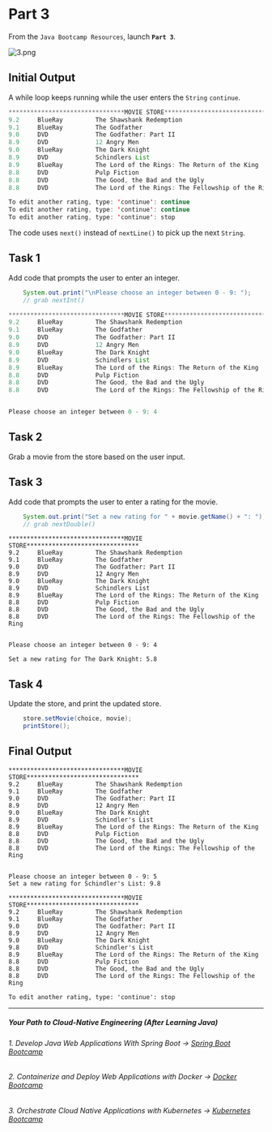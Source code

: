 # Part 3

From the `Java Bootcamp Resources`, launch **`Part 3`**.

![3.png](https://img-c.udemycdn.com/redactor/raw/article_lecture/2025-01-03_22-53-46-3286cc5e9a874db1d05209f122edb366.png)

## Initial Output

A while loop keeps running while the user enters the `String` `continue`.

```java
********************************MOVIE STORE*******************************
9.2     BlueRay         The Shawshank Redemption
9.1     BlueRay         The Godfather
9.0     DVD             The Godfather: Part II
8.9     DVD             12 Angry Men
9.0     BlueRay         The Dark Knight
8.9     DVD             Schindlers List
8.9     BlueRay         The Lord of the Rings: The Return of the King
8.8     DVD             Pulp Fiction
8.8     DVD             The Good, the Bad and the Ugly
8.8     DVD             The Lord of the Rings: The Fellowship of the Ring

To edit another rating, type: 'continue': continue
To edit another rating, type: 'continue': continue
To edit another rating, type: 'continue': stop
```
The code uses `next()` instead of `nextLine()` to pick up the next `String`.

## Task 1

Add code that prompts the user to enter an integer.
```java
    System.out.print("\nPlease choose an integer between 0 - 9: ");
    // grab nextInt()
```

```java
********************************MOVIE STORE*******************************
9.2     BlueRay         The Shawshank Redemption
9.1     BlueRay         The Godfather
9.0     DVD             The Godfather: Part II
8.9     DVD             12 Angry Men
9.0     BlueRay         The Dark Knight
8.9     DVD             Schindlers List
8.9     BlueRay         The Lord of the Rings: The Return of the King
8.8     DVD             Pulp Fiction
8.8     DVD             The Good, the Bad and the Ugly
8.8     DVD             The Lord of the Rings: The Fellowship of the Ring


Please choose an integer between 0 - 9: 4
```
## Task 2

Grab a movie from the store based on the user input.

## Task 3

Add code that prompts the user to enter a rating for the movie.

```java
    System.out.print("Set a new rating for " + movie.getName() + ": ");
    // grab nextDouble()
```

```
********************************MOVIE STORE*******************************
9.2     BlueRay         The Shawshank Redemption
9.1     BlueRay         The Godfather
9.0     DVD             The Godfather: Part II
8.9     DVD             12 Angry Men
9.0     BlueRay         The Dark Knight
8.9     DVD             Schindlers List
8.9     BlueRay         The Lord of the Rings: The Return of the King
8.8     DVD             Pulp Fiction
8.8     DVD             The Good, the Bad and the Ugly
8.8     DVD             The Lord of the Rings: The Fellowship of the Ring


Please choose an integer between 0 - 9: 4

Set a new rating for The Dark Knight: 5.8
```

## Task 4

Update the store, and print the updated store.

```java
    store.setMovie(choice, movie);
    printStore();
```

## Final Output

```
********************************MOVIE STORE*******************************
9.2     BlueRay         The Shawshank Redemption
9.1     BlueRay         The Godfather
9.0     DVD             The Godfather: Part II
8.9     DVD             12 Angry Men
9.0     BlueRay         The Dark Knight
8.9     DVD             Schindler's List
8.9     BlueRay         The Lord of the Rings: The Return of the King
8.8     DVD             Pulp Fiction
8.8     DVD             The Good, the Bad and the Ugly
8.8     DVD             The Lord of the Rings: The Fellowship of the Ring


Please choose an integer between 0 - 9: 5
Set a new rating for Schindler's List: 9.8

********************************MOVIE STORE*******************************
9.2     BlueRay         The Shawshank Redemption
9.1     BlueRay         The Godfather
9.0     DVD             The Godfather: Part II
8.9     DVD             12 Angry Men
9.0     BlueRay         The Dark Knight
9.8     DVD             Schindler's List
8.9     BlueRay         The Lord of the Rings: The Return of the King
8.8     DVD             Pulp Fiction
8.8     DVD             The Good, the Bad and the Ugly
8.8     DVD             The Lord of the Rings: The Fellowship of the Ring

To edit another rating, type: 'continue': stop
```
----------

##### Your Path to Cloud-Native Engineering (After Learning Java)
###### 1. Develop Java Web Applications With Spring Boot → [Spring Boot Bootcamp](https://www.udemy.com/course/the-complete-spring-boot-development-bootcamp/?couponCode=SPRING_BOOTCAMP)
###### 2. Containerize and Deploy Web Applications with Docker → [Docker Bootcamp](https://www.udemy.com/course/docker-bootcamp-conquer-docker-with-real-world-projects/?couponCode=DOCKER_BOOTCAMP)
###### 3. Orchestrate Cloud Native Applications with Kubernetes → [Kubernetes Bootcamp](https://kubernetestraining.io/)
